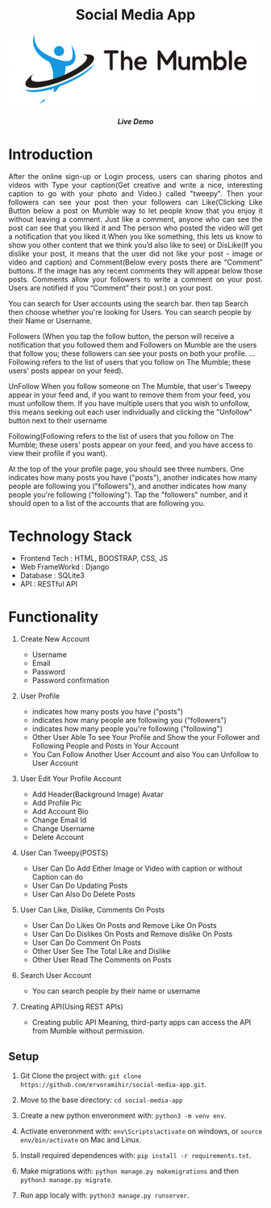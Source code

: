 <!-- ![GitHub Contributors Image](https://contrib.rocks/image?repo=ervoramihir/social-media-app) -->


<h1 align="center"><b>Social Media App</b></h1>

<p align="center">
  <img src="media/logo/websiter-logo.png" alt="socail-media-app">
</p>
<h5 align="center">
  <b>Live Demo</b>
</h5>
<h1 align="">
  <b>Introduction</b>
  <br/>
</h1>

<p align="justify"
  social media application is a 'microblogging(It allows you to send posts known as ‘tweepy’. We can share photos, videos, and Caption(up to 1000 characters in length. ) on The Mumble with our followers)'.


After the online sign-up or Login process, users can sharing photos and videos with Type your caption(Get creative and write a nice, interesting caption to go with your photo and Video.) called "tweepy". Then your followers can see your post then your followers can Like(Clicking Like Button below a post on Mumble way to let people know that you enjoy it without leaving a comment. Just like a comment, anyone who can see the post can see that you liked it and The person who posted the video will get a notification that you liked it.When you like something, this lets us know to show you other content that we think you’d also like to see) or DisLike(If you dislike your post, it means that the user did not like your post - image or video and caption) and Comment(Below every posts there are “Comment” buttons. If the image has any recent comments they will appear below those posts. Comments allow your followers to write a comment on your post. Users are notified if you “Comment” their post.) on your post.



You can search for User accounts using the search bar. then tap Search then choose whether you're looking for Users. You can search people by their Name or Username.



Followers (When you tap the follow button, the person will receive a notification that you followed them and Followers on Mumble are the users that follow you; these followers can see your posts on both your profile. ... Following refers to the list of users that you follow on The Mumble; these users' posts appear on your feed).

UnFollow When you follow someone on The Mumble, that user's Tweepy appear in your feed and, if you want to remove them from your feed, you must unfollow them. If you have multiple users that you wish to unfollow, this means seeking out each user individually and clicking the "Unfollow" button next to their username

Following(Following refers to the list of users that you follow on The Mumble; these users' posts appear on your feed, and you have access to view their profile if you want).



At the top of the your profile page, you should see three numbers. One indicates how many posts you have ("posts"), another indicates how many people are following you ("followers"), and another indicates how many people you're following ("following"). Tap the "followers" number, and it should open to a list of the accounts that are following you.
</p>

<h1>
  <b>Technology Stack</b>
</h1>

* Frontend Tech : HTML, BOOSTRAP, CSS, JS
* Web FrameWorkd : Django
* Database : SQLite3
* API : RESTful API

<h1>
  Functionality
</h1>

1. Create New Account 
    - Username
    - Email
    - Password
    - Password confirmation

2. User Profile
    - indicates how many  posts you have ("posts")
    - indicates how many people are following you ("followers")
    - indicates how many people you're following ("following")
    - Other User Able To see Your Profile and Show the your Follower and Following People and  Posts in Your Account
    - You Can Follow Another User Account and also You can Unfollow to User Account 
3. User Edit  Your Profile Account
    - Add  Header(Background Image) Avatar
    - Add Profile Pic
    - Add Account Bio
    - Change Email Id
    - Change Username
    - Delete Account

4. User Can Tweepy(POSTS)
    - User Can Do  Add Either Image or Video with caption or without Caption can do
    - User Can Do Updating Posts
    - User Can Also Do Delete Posts
   
5. User Can Like, Dislike, Comments On Posts
    - User Can Do Likes On Posts  and Remove Like On Posts
    - User Can Do Dislikes On Posts and Remove dislike On Posts
    - User Can Do Comment On Posts
    - Other User See The Total Like and Dislike 
    - Other User Read The Comments on Posts

6. Search User Account
    - You can search people by their name or username

7. Creating API(Using REST APIs)
    - Creating public API  Meaning, third-party apps can  access the API from Mumble without permission.
 
## Setup

1. Git Clone the project with: ```git clone https://github.com/ervoramihir/social-media-app.git```.

2. Move to the base directory: ```cd social-media-app```

3. Create a new python enveronment with: ```python3 -m venv env```.

4. Activate enveronment with: ```env\Scripts\activate``` on windows, or ```source env/bin/activate``` on Mac and Linux.

5. Install required dependences with: ```pip install -r requirements.txt```.

6. Make migrations with: ```python manage.py makemigrations``` and then ```python3 manage.py migrate```.

7. Run app localy with: ```python3 manage.py runserver```.

